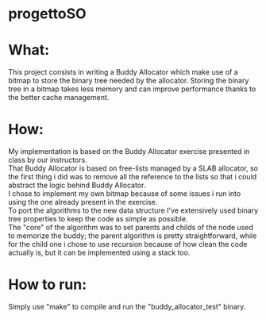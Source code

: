 # progettoSO

# What:
This project consists in writing a Buddy Allocator which make use of a bitmap to store the binary tree needed by the allocator.
Storing the binary tree in a bitmap takes less memory and can improve performance thanks to the better cache management.

# How:
My implementation is based on the Buddy Allocator exercise presented in class by our instructors.<br/>
That Buddy Allocator is based on free-lists managed by a SLAB allocator, so the first thing i did was to remove all the reference to the lists so that i could abstract the logic behind Buddy Allocator.<br/>
I chose to implement my own bitmap because of some issues i run into using the one already present in the exercise.<br/>
To port the algorithms to the new data structure I've extensively used binary tree properties to keep the code as simple as possible.<br/>
The "core" of the algorithm was to set parents and childs of the node used to memorize the buddy; the parent algorithm is pretty straightforward, while for the child one i chose to use recursion because of how clean the code actually is, but it can be implemented using a stack too. <br/>

# How to run:
Simply use "make" to compile and run the "buddy_allocator_test" binary.
